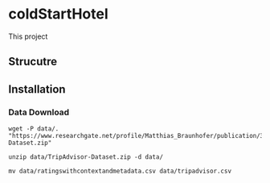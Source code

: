 # coldStartHotel

This project 

## Strucutre

## Installation

### Data Download
```
wget -P data/. "https://www.researchgate.net/profile/Matthias_Braunhofer/publication/308968574_TripAdvisor_Dataset/data/57fb7b7008ae91deaa685237/TripAdvisor-Dataset.zip"

unzip data/TripAdvisor-Dataset.zip -d data/

mv data/ratingswithcontextandmetadata.csv data/tripadvisor.csv
```
